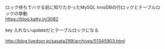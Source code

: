 ロック待ちでハマる前に知りたかったMySQL InnoDBの行ロックとテーブルロックの挙動 <br>
https://blog.katty.in/3082 <br>
 <br>
key 入れないupdateだとテーブルロックになる <br>
 <br>
http://blog.livedoor.jp/sasata299/archives/51345903.html <br>
